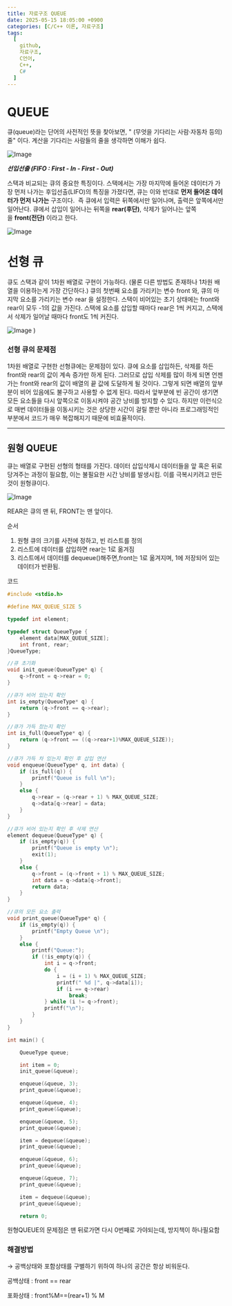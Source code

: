 ```yaml
---
title: 자료구조 QUEUE
date: 2025-05-15 18:05:00 +0900
categories: [C/C++ 이론, 자료구조]
tags:
  [
    github,
    자료구조,
    C언어,
    C++,
    C#
  ]
---
```



# QUEUE

큐(queue)라는 단어의 사전적인 뜻을 찾아보면, " (무엇을 기다리는 사람·자동차 등의) 줄" 이다. 계산을 기다리는 사람들의 줄을 생각하면 이해가 쉽다. 

![Image](https://github.com/user-attachments/assets/5bc0c1b5-a87f-4916-b2fd-8afa926811e3)

***선입선출 (FIFO : First - In - First - Out)***

스택과 비교되는 큐의 중요한 특징이다. 스택에서는 가장 마지막에 들어온 데이터가 가장 먼저 나가는 후입선출(LIFO)의 특징을 가졌다면, 큐는 이와 반대로 **먼저 들어온 데이터가 먼저 나가는** 구조이다.  즉 큐에서 입력은 뒤쪽에서만 일어나며, 출력은 앞쪽에서만 일어난다. 큐에서 삽입이 일어나는 뒤쪽을 **rear(후단)**, 삭제가 일어나는 앞쪽을 **front(전단)** 이라고 한다.

![Image](https://github.com/user-attachments/assets/23fd197b-626e-4411-b135-c25a893263e6)

# 선형 큐

큐도 스택과 같이 1차원 배열로 구현이 가능하다. (물론 다른 방법도 존재하나 1차원 배열을 이용하는게 가장 간단하다.) 큐의 첫번째 요소를 가리키는 변수 front 와, 큐의 마지막 요소를 가리키는 변수 rear 을 설정한다. 스택이 비어있는 초기 상태에는 front와 rear이 모두 -1의 값을 가진다. 스택에 요소를 삽입할 때마다 rear은 1씩 커지고, 스택에서 삭제가 일어날 때마다 front도 1씩 커진다.

![Image](https://github.com/user-attachments/assets/a7ef1d5a-33b0-436f-8e77-f8f206203e64)
)

### 선형 큐의 문제점

1차원 배열로 구현한 선형큐에는 문제점이 있다. 큐에 요소를 삽입하든, 삭제를 하든 front와 rear의 값이 계속 증가만 하게 된다. 그러므로 삽입 삭제를 많이 하게 되면 언젠가는 front와 rear의 값이 배열의 끝 값에 도달하게 될 것이다. 그렇게 되면 배열의 앞부분이 비어 있음에도 불구하고 사용할 수 없게 된다. 따라서 앞부분에 빈 공간이 생기면 모든 요소들을 다시 앞쪽으로 이동시켜야 공간 낭비를 방지할 수 있다. 하지만 이런식으로 매번 데이터들을 이동시키는 것은 상당한 시간이 걸릴 뿐만 아니라 프로그래밍적인 부분에서 코드가 매우 복잡해지기 때문에 비효율적이다. 

---

## 원형 QUEUE

큐는 배열로 구현된 선형의 형태를 가진다. 데이터 삽입삭제시 데이터들을 앞 혹은 뒤로 당겨주는 과정이 필요함, 이는 불필요한 시간 낭비를 발생시킴. 이를 극복시키려고 만든것이 원형큐이다.

![Image](https://github.com/user-attachments/assets/28fda86a-9fc3-4990-ae5c-6006921e8344)

REAR은 큐의 맨 뒤, FRONT는 맨 앞이다. 

순서 

1. 원형 큐의 크기를 사전에 정하고, 빈 리스트를 정의
2. 리스트에 데이터를 삽입하면 rear는 1로 옮겨짐
3. 리스트에서 데이터를 dequeue()해주면,front는 1로 옮겨지며, 1에 저장되어 있는 데이터가 반환됨.

코드

```cpp
#include <stdio.h>

#define MAX_QUEUE_SIZE 5

typedef int element;

typedef struct QueueType {
	element data[MAX_QUEUE_SIZE];
	int front, rear;
}QueueType;

//큐 초기화 
void init_queue(QueueType* q) {
	q->front = q->rear = 0;
}

//큐가 비어 있는지 확인
int is_empty(QueueType* q) {
	return (q->front == q->rear);
}

//큐가 가득 찼는지 확인
int is_full(QueueType* q) {
	return (q->front == ((q->rear+1)%MAX_QUEUE_SIZE));
}

//큐가 가득 차 있는지 확인 후 삽입 연산
void enqueue(QueueType* q, int data) {
	if (is_full(q)) {
		printf("Queue is full \n");
	}
	else {
		q->rear = (q->rear + 1) % MAX_QUEUE_SIZE;
		q->data[q->rear] = data;
	}
}

//큐가 비어 있는지 확인 후 삭제 연산
element dequeue(QueueType* q) {
	if (is_empty(q)) {
		printf("Queue is empty \n");
		exit(1);
	}
	else {
		q->front = (q->front + 1) % MAX_QUEUE_SIZE;
		int data = q->data[q->front];
		return data;
	}
}

//큐의 모든 요소 출력
void print_queue(QueueType* q) {
	if (is_empty(q)) {
		printf("Empty Queue \n");
	}
	else {
		printf("Queue:");
		if (!is_empty(q)) {
			int i = q->front;
			do {
				i = (i + 1) % MAX_QUEUE_SIZE;
				printf(" %d |", q->data[i]);
				if (i == q->rear)
					break;
			} while (i != q->front);
			printf("\n");
		}
	}
}

int main() {

	QueueType queue;

	int item = 0;
	init_queue(&queue);

	enqueue(&queue, 3);
	print_queue(&queue);

	enqueue(&queue, 4);
	print_queue(&queue);

	enqueue(&queue, 5);
	print_queue(&queue);

	item = dequeue(&queue);
	print_queue(&queue);

	enqueue(&queue, 6);
	print_queue(&queue);

	enqueue(&queue, 7);
	print_queue(&queue);

	item = dequeue(&queue);
	print_queue(&queue);

	return 0;
```

원형QUEUE의 문제점은 맨 뒤로가면 다시 0번째로 가야되는데, 방지책이 하나필요함

### 해결방법

→ 공백상태와 포함상태를 구별하기 위하여 하나의 공간은 항상 비워둔다.

공백상태 : front == rear

포화상태 : front%M==(rear+1) % M